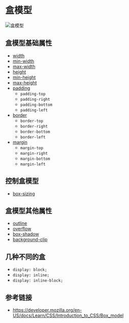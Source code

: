 # 盒模型

![盒模型](https://mdn.mozillademos.org/files/13647/box-model-standard-small.png)

## 盒模型基础属性

* [width](https://developer.mozilla.org/en-US/docs/Web/CSS/width)
* [min-width](https://developer.mozilla.org/en-US/docs/Web/CSS/min-width)
* [max-width](https://developer.mozilla.org/en-US/docs/Web/CSS/max-width)
* [height](https://developer.mozilla.org/en-US/docs/Web/CSS/height)
* [min-height](https://developer.mozilla.org/en-US/docs/Web/CSS/min-height)
* [max-height](https://developer.mozilla.org/en-US/docs/Web/CSS/max-height)
* [padding](https://developer.mozilla.org/en-US/docs/Web/CSS/padding)
  - `padding-top`
  - `padding-right`
  - `padding-bottom`
  - `padding-left`
* [border](https://developer.mozilla.org/en-US/docs/Web/CSS/border)
  - `border-top`
  - `border-right`
  - `border-bottom`
  - `border-left`
* [margin](https://developer.mozilla.org/en-US/docs/Web/CSS/margin)
  - `margin-top`
  - `margin-right`
  - `margin-bottom`
  - `margin-left`
  
## 控制盒模型
* [box-sizing](https://developer.mozilla.org/en-US/docs/Web/CSS/box-sizing)

## 盒模型其他属性
* [outline](https://developer.mozilla.org/en-US/docs/Web/CSS/outline)
* [overflow](https://developer.mozilla.org/en-US/docs/Web/CSS/overflow)
* [box-shadow](https://developer.mozilla.org/en-US/docs/Web/CSS/box-shadow)
* [background-clip](https://developer.mozilla.org/en-US/docs/Web/CSS/background-clip)

## 几种不同的盒
* `display: block;`
* `display: inline;`
* `display: inline-block;`

## 参考链接
* https://developer.mozilla.org/en-US/docs/Learn/CSS/Introduction_to_CSS/Box_model

